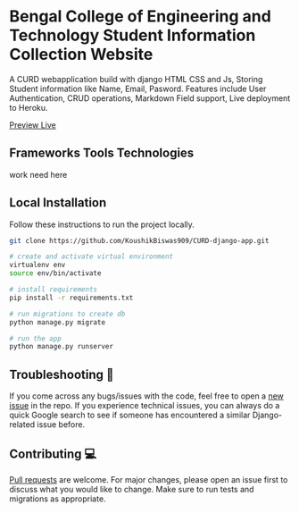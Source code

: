 # Bengal College of Engineering and Technology Student Information Collection Website  

A CURD webapplication build with django HTML CSS and Js, Storing Student information like Name, Email, Pasword. 
Features include User Authentication, CRUD operations, Markdown Field support, Live deployment to Heroku.

[Preview Live]()

## Frameworks Tools Technologies
work need here 
## Local Installation

Follow these instructions to run the project locally.

```bash
git clone https://github.com/KoushikBiswas909/CURD-django-app.git

# create and activate virtual environment 
virtualenv env
source env/bin/activate

# install requirements
pip install -r requirements.txt

# run migrations to create db
python manage.py migrate

# run the app
python manage.py runserver
```

## Troubleshooting 🐞


If you come across any bugs/issues with the code, feel free to open a [new issue](https://github.com/KoushikBiswas909/CURD-django-app/issues) in the repo. If you experience technical issues, you can always do a quick Google search to see if someone has encountered a similar Django-related issue before.


## Contributing 💻
[Pull requests](https://github.com/KoushikBiswas909/CURD-django-app/pulls) are welcome. For major changes, please open an issue first to discuss what you would like to change. Make sure to run tests and migrations as appropriate.
